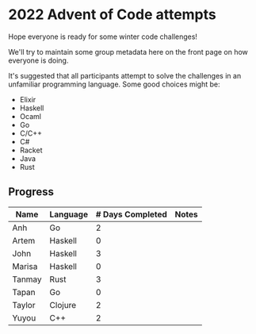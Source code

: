 # 2022 Advent of Code attempts

Hope everyone is ready for some winter code challenges!

We'll try to maintain some group metadata here on the front page on how everyone is doing.

It's suggested that all participants attempt to solve the challenges in an unfamiliar programming language. Some good choices might be:
- Elixir
- Haskell
- Ocaml
- Go
- C/C++
- C#
- Racket
- Java
- Rust

## Progress

| Name   	| Language 	| # Days Completed 	| Notes               	|
|--------	|----------	|------------------	|---------------------	|
| Anh    	| Go       	| 2                	|                     	|
| Artem 	| Haskell  	| 0                	|                     	|
| John   	| Haskell  	| 3                	|                     	|
| Marisa 	| Haskell  	| 0                	|                     	|
| Tanmay 	| Rust     	| 3                	|                     	|
| Tapan		| Go		| 0			|			|
| Taylor 	| Clojure  	| 2                	|                     	|
| Yuyou 	| C++       	| 2                	|                     	|
